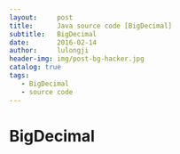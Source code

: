 ```yaml
---
layout:     post
title:      Java source code [BigDecimal]
subtitle:   BigDecimal
date:       2016-02-14
author:     lulongji
header-img: img/post-bg-hacker.jpg
catalog: true
tags:
   - BigDecimal
   - source code
---
```


# BigDecimal